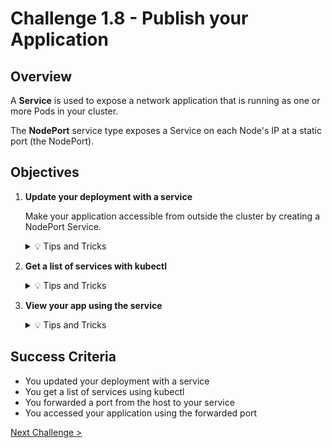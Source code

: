 # Challenge 1.8 - Publish your Application

## Overview

A **Service** is used to expose a network application that is running as one or more Pods in your cluster.

The **NodePort** service type exposes a Service on each Node's IP at a static port (the NodePort).

## Objectives

1.  **Update your deployment with a service**

    Make your application accessible from outside the cluster by creating a NodePort Service.

    <details>
    <summary>💡 Tips and Tricks</summary>
    <ul>
    <li><a href="https://kubernetes.io/docs/concepts/services-networking/service/">Services</a></li>
    <li>Refer to <a href="deployment.yaml">deployment.yaml</a> for a sample deployment manifest</li>
    <li>In this manifest, we have two objects, separated by the <code>---:</code></li>
    <li>A NodePort service, which will route traffic from port 30001 on your host to port 3000 inside the pods it routes to, allowing you to reach your Todo app from the network.</li>
    </ul>
    </details>

2.  **Get a list of services with kubectl**

      <details>
         <summary>💡 Tips and Tricks</summary>
         <ul>
           <li>You can list your Kubernetes services with <a href="https://kubernetes.io/docs/reference/kubectl/quick-reference/#viewing-and-finding-resources">Viewing and finding resources</a></li>
           <li>For example: <code>kubectl get services</code></li>
         </ul>
      </details>

3.  **View your app using the service**

    <details>
    <summary>💡 Tips and Tricks</summary>
    <ul>
        <li>Access your app using the NodePort, for example: <code>http://localhost:30001</code> in your browser</li>
    </ul>
    </details>

## Success Criteria

- You updated your deployment with a service
- You get a list of services using kubectl
- You forwarded a port from the host to your service
- You accessed your application using the forwarded port

[Next Challenge >](../1.9/readme.md)
